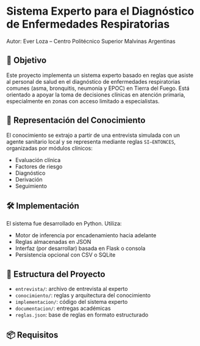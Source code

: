 # Sistema Experto para el Diagnóstico de Enfermedades Respiratorias
Autor: Ever Loza – Centro Politécnico Superior Malvinas Argentinas

## 🎯 Objetivo
Este proyecto implementa un sistema experto basado en reglas que asiste al personal de salud en el diagnóstico de enfermedades respiratorias comunes (asma, bronquitis, neumonía y EPOC) en Tierra del Fuego. Está orientado a apoyar la toma de decisiones clínicas en atención primaria, especialmente en zonas con acceso limitado a especialistas.

## 🧠 Representación del Conocimiento
El conocimiento se extrajo a partir de una entrevista simulada con un agente sanitario local y se representa mediante reglas `SI–ENTONCES`, organizadas por módulos clínicos:
- Evaluación clínica
- Factores de riesgo
- Diagnóstico
- Derivación
- Seguimiento

## 🛠️ Implementación
El sistema fue desarrollado en Python. Utiliza:
- Motor de inferencia por encadenamiento hacia adelante
- Reglas almacenadas en JSON
- Interfaz (por desarrollar) basada en Flask o consola
- Persistencia opcional con CSV o SQLite

## 📁 Estructura del Proyecto
- `entrevista/`: archivo de entrevista al experto
- `conocimiento/`: reglas y arquitectura del conocimiento
- `implementacion/`: código del sistema experto
- `documentacion/`: entregas académicas
- `reglas.json`: base de reglas en formato estructurado

## 📦 Requisitos